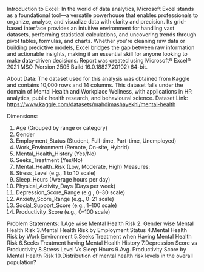 Introduction to Excel:
In the world of data analytics, Microsoft Excel stands as a foundational tool—a versatile powerhouse that enables professionals to organize, analyse, and visualize data with clarity and precision. Its grid-based interface provides an intuitive environment for handling vast datasets, performing statistical calculations, and uncovering trends through pivot tables, formulas, and charts. Whether you're cleaning raw data or building predictive models, Excel bridges the gap between raw information and actionable insights, making it an essential skill for anyone looking to make data-driven decisions. Report was created using Microsoft® Excel® 2021 MSO (Version 2505 Build 16.0.18827.20102) 64-bit. 

About Data:
The dataset used for this analysis was obtained from Kaggle and contains 10,000 rows and 14 columns. This dataset falls under the domain of Mental Health and Workplace Wellness, with applications in HR analytics, public health research, and behavioural science.
Dataset Link: https://www.kaggle.com/datasets/mahdimashayekhi/mental-health

Dimensions:
1.	Age (Grouped by range or category)
2.	Gender
3.	Employment_Status (Student, Full-time, Part-time, Unemployed)
4.  Work_Environment (Remote, On-site, Hybrid)
5.	Mental_Health_History (Yes/No)
6.	Seeks_Treatment (Yes/No)
7.	Mental_Health_Risk (Low, Moderate, High)
Measures:
1.	Stress_Level (e.g., 1 to 10 scale)
2.	Sleep_Hours (Average hours per day)
3.	Physical_Activity_Days (Days per week)
4.	Depression_Score_Range (e.g., 0–30 scale)
5.	Anxiety_Score_Range (e.g., 0–21 scale)
6.	Social_Support_Score (e.g., 1–100 scale)
7.	Productivity_Score (e.g., 0–100 scale)

Problem Statements:
1.Age wise Mental Health Risk
2. Gender wise Mental Health Risk
3.Mental Health Risk by Employment Status
4.Mental Health Risk by Work Environment
5.Seeks Treatment when Having Mental Health Risk
6.Seeks Treatment having Mental Health History
7.Depression Score vs Productivity
8.Stress Level Vs Sleep Hours
9.Avg. Productivity Score by Mental Health Risk
10.Distribution of mental health risk levels in the overall population?

 
